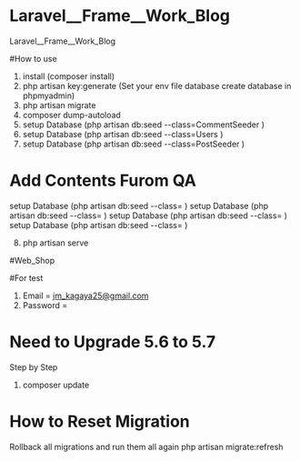 # Laravel__Frame__Work_Blog
Laravel__Frame__Work_Blog

#How to use 
1. install  (composer install)
2. php artisan key:generate 
(Set your env file database create database in phpmyadmin)
3. php artisan migrate
4. composer dump-autoload
5. setup Database (php artisan db:seed --class=CommentSeeder )
6. setup Database (php artisan db:seed --class=Users  )
7. setup Database (php artisan db:seed --class=PostSeeder  )
# Add Contents Furom QA 
setup Database (php artisan db:seed --class=  )
setup Database (php artisan db:seed --class= )
setup Database (php artisan db:seed --class=  )
setup Database (php artisan db:seed --class=  )

8. php artisan serve 

#Web_Shop

#For test
1. Email = jm_kagaya25@gmail.com
2. Password = 





# Need to Upgrade  5.6 to 5.7 

Step by Step 

1. composer update





# How to Reset Migration
Rollback all migrations and run them all again
php artisan migrate:refresh


